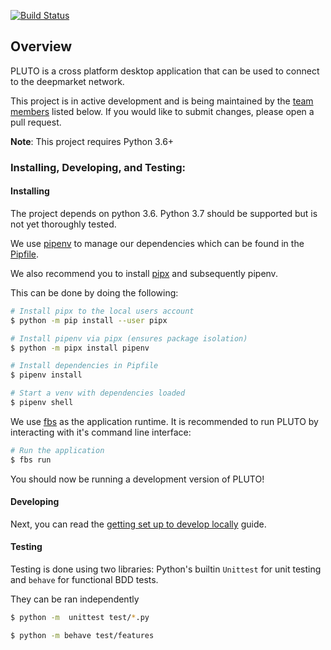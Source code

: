 [![Build Status](https://travis-ci.org/deepmarket/PLUTO.svg?branch=develop)](https://travis-ci.org/deepmarket/PLUTO)

## Overview

PLUTO is a cross platform desktop application that can be used to connect to the deepmarket network.

This project is in active development and is being maintained by the [team members](#team-members) listed below.
If you would like to submit changes, please open a pull request.

**Note**: This project requires Python 3.6+

### Installing, Developing, and Testing:

#### Installing 

The project depends on python 3.6. Python 3.7 should be supported but is not yet thoroughly tested.

We use [pipenv](https://github.com/pypa/pipenv) to manage our dependencies which can be found in the [Pipfile](Pipfile).

We also recommend you to install [pipx](https://github.com/pipxproject/pipx) and subsequently pipenv.

This can be done by doing the following:

```bash
# Install pipx to the local users account
$ python -m pip install --user pipx

# Install pipenv via pipx (ensures package isolation)
$ python -m pipx install pipenv

# Install dependencies in Pipfile
$ pipenv install

# Start a venv with dependencies loaded
$ pipenv shell
```

We use [fbs](https://github.com/mherrmann/fbs) as the application runtime.
It is recommended to run PLUTO by interacting with it's command line interface:

```bash
# Run the application
$ fbs run
```
You should now be running a development version of PLUTO!

#### Developing

Next, you can read the [getting set up to develop locally](https://github.com/deepmarket/PLUTO/wiki/Setting-up-deepmarket's-api-backend-for-local-development) guide.

#### Testing

Testing is done using two libraries: Python's builtin `Unittest` for unit testing and `behave` for functional BDD tests.

They can be ran independently
```bash
$ python -m  unittest test/*.py

$ python -m behave test/features
```


